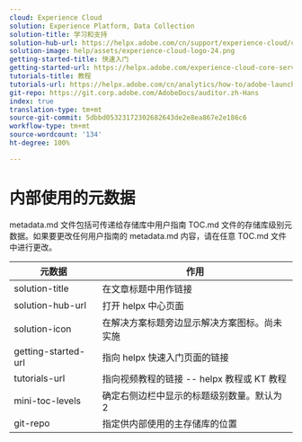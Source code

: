 ```yaml
---
cloud: Experience Cloud
solution: Experience Platform, Data Collection
solution-title: 学习和支持
solution-hub-url: https://helpx.adobe.com/cn/support/experience-cloud/core-services.html
solution-image: help/assets/experience-cloud-logo-24.png
getting-started-title: 快速入门
getting-started-url: https://helpx.adobe.com/experience-cloud-core-services/get-started.html
tutorials-title: 教程
tutorials-url: https://helpx.adobe.com/cn/analytics/how-to/adobe-launch-publishing-process.html
git-repo: https://git.corp.adobe.com/AdobeDocs/auditor.zh-Hans
index: true
translation-type: tm+mt
source-git-commit: 5dbbd05323172302682643de2e8ea867e2e186c6
workflow-type: tm+mt
source-wordcount: '134'
ht-degree: 100%

---
```



# 内部使用的元数据

metadata.md 文件包括可传递给存储库中用户指南 TOC.md 文件的存储库级别元数据。如果要更改任何用户指南的 metadata.md 内容，请在任意 TOC.md 文件中进行更改。

| 元数据 | 作用 |
|--- |--- |
| solution-title | 在文章标题中用作链接 |
| solution-hub-url | 打开 helpx 中心页面 |
| solution-icon | 在解决方案标题旁边显示解决方案图标。尚未实施 |
| getting-started-url | 指向 helpx 快速入门页面的链接 |
| tutorials-url | 指向视频教程的链接 -- helpx 教程或 KT 教程 |
| mini-toc-levels | 确定右侧边栏中显示的标题级别数量。默认为 2 |
| git-repo | 指定供内部使用的主存储库的位置 |
